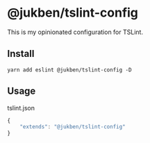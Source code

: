 # @jukben/tslint-config

This is my opinionated configuration for TSLint.

## Install

    yarn add eslint @jukben/tslint-config -D

## Usage

tslint.json

```js
{
    "extends": "@jukben/tslint-config"
}
```
